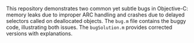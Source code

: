 This repository demonstrates two common yet subtle bugs in Objective-C: memory leaks due to improper ARC handling and crashes due to delayed selectors called on deallocated objects.  The `bug.m` file contains the buggy code, illustrating both issues. The `bugSolution.m` provides corrected versions with explanations.